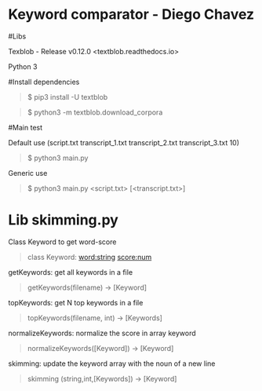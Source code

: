 # Keyword comparator - Diego Chavez
#Libs

Texblob - Release v0.12.0 <textblob.readthedocs.io>

Python 3

#Install dependencies

>$ pip3 install -U textblob

>$ python3 -m textblob.download_corpora

#Main test

Default use (script.txt transcript_1.txt transcript_2.txt transcript_3.txt 10)

>$ python3 main.py

Generic use

>$ python3 main.py <script.txt> [<transcript.txt>] <nTop>


# Lib skimming.py

Class Keyword to get word-score

>class Keyword: <word:string> <score:num>

getKeywords: get all keywords in a file

>getKeywords(filename) -> [Keyword]

topKeywords: get N top keywords in a file

>topKeywords(filename, int) -> [Keywords]

normalizeKeywords: normalize the score in array keyword

>normalizeKeywords([Keyword]) -> [Keyword]

skimming: update the keyword array with the noun of a new line

>skimming (string,int,[Keywords]) -> [Keyword]


